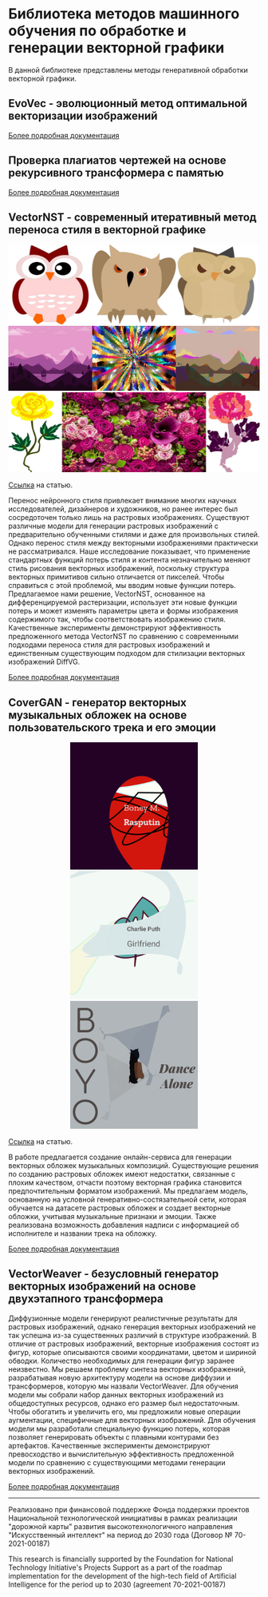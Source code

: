 # Библиотека методов машинного обучения по обработке и генерации векторной графики

В данной библиотеке представлены методы генеративной обработки векторной графики.

## EvoVec - эволюционный метод оптимальной векторизации изображений

[Более подробная документация](./EvoVec-Evolutionary-Image-Vectorization/Readme.md)

## Проверка плагиатов чертежей на основе рекурсивного трансформера с памятью

[Более подробная документация](./extended_recursive_memory_transformer/Readme.md)

## VectorNST - современный итеративный метод переноса стиля в векторной графике

<div align="center">
  <img src="VectorNST/images/owl_stylized_owl1.jpg" alt="img1" width="512" height="160"/>
  <img src="VectorNST/images/scene6_stylized_scene8.jpg" alt="img2" width="512" height="130"/>
  <img src="VectorNST/images/flower.jpg" alt="img3" width="512" height="160"/>
</div>

[Ссылка](https://www.scitepress.org/Papers/2024/124382/124382.pdf) на статью.

Перенос нейронного стиля привлекает внимание многих научных исследователей, дизайнеров и художников, но ранее интерес
был сосредоточен только лишь на растровых изображениях. Существуют различные модели для генерации растровых изображений
с предварительно обученными стилями и даже для произвольных стилей. Однако перенос стиля между векторными изображениями
практически не рассматривался. Наше исследование показывает, что применение стандартных функций потерь стиля и контента
незначительно меняют стиль рисования векторных изображений, поскольку структура векторных примитивов сильно отличается
от пикселей. Чтобы справиться с этой проблемой, мы вводим новые функции потерь. Предлагаемое нами решение, VectorNST,
основанное на дифференцируемой растеризации, использует эти новые функции потерь и может изменять параметры цвета и
формы изображения содержимого так, чтобы соответствовать изображению стиля. Качественные эксперименты демонстрируют
эффективность предложенного метода VectorNST по сравнению с современными подходами переноса стиля для растровых
изображений и единственным существующим подходом для стилизации векторных изображений DiffVG.

[Более подробная документация](./VectorNST/README.md)

## CoverGAN - генератор векторных музыкальных обложек на основе пользовательского трека и его эмоции

<div align="center">
  <img src="./CoverGAN/examples/gen1_capt1/Boney%20M.%20-%20Rasputin.PNG" alt="img1" width="256"/>
  <img src="./CoverGAN/examples/gen1_capt1/Charlie%20Puth%20-%20Girlfriend.PNG" alt="img2" width="256"/>
  <img src="./CoverGAN/examples/gen2_capt2/BOYO%20-%20Dance%20Alone.png" alt="img3" width="256"/>
</div>

[Ссылка](http://www.scitepress.org/Papers/2024/124561/124561.pdf) на статью.

В работе предлагается создание онлайн-сервиса для генерации векторных обложек музыкальных композиций. Существующие
решения по созданию растровых обложек имеют недостатки, связанные с плохим качеством, отчасти поэтому векторная графика
становится предпочтительным форматом изображений. Мы предлагаем модель, основанную на условной
генеративно-состязательной сети, которая обучается на датасете растровых обложек и создает векторные обложки, учитывая
музыкальные признаки и эмоции. Также
реализована возможность добавления надписи с
информацией об исполнителе и названии трека на обложку.

[Более подробная документация](./CoverGAN/README.md)

## VectorWeaver - безусловный генератор векторных изображений на основе двухэтапного трансформера

Диффузионные модели генерируют реалистичные результаты для растровых изображений, однако генерация векторных изображений
не так успешна из-за существенных различий в структуре изображений. В отличие от растровых изображений, векторные
изображения состоят из фигур, которые описываются своими координатами, цветом и шириной обводки. Количество необходимых
для генерации фигур заранее неизвестно.
Мы решаем проблему синтеза векторных изображений, разрабатывая новую архитектуру модели на основе диффузии и
трансформеров, которую мы назвали VectorWeaver. Для обучения модели мы собрали набор данных векторных изображений из
общедоступных ресурсов, однако его размер был недостаточным. Чтобы обогатить и увеличить его, мы предложили новые
операции аугментации, специфичные для векторных изображений.
Для обучения модели мы разработали специальную функцию потерь, которая позволяет генерировать объекты с плавными
контурами без артефактов.
Качественные эксперименты демонстрируют превосходство и вычислительную эффективность предложенной модели по сравнению с
существующими методами генерации векторных изображений.

[Более подробная документация](./VectorWeaver/README.md)

---

Реализовано при финансовой поддержке Фонда поддержки проектов Национальной технологической инициативы в рамках реализации "дорожной карты" развития высокотехнологичного направления "Искусственный интеллект" на период до 2030 года (Договор № 70-2021-00187)

This research is financially supported by the Foundation for National Technology Initiative's Projects Support as a part of the roadmap implementation for the development of the high-tech field of Artificial Intelligence for the period up to 2030 (agreement 70-2021-00187)
